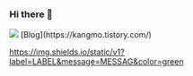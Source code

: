 ### Hi there 👋
<img src="https://img.shields.io/badge/github-181717?style=for-the-badge&logo=github&logoColor=white">
[Blog](https://kangmo.tistory.com/)

https://img.shields.io/static/v1?label=LABEL&message=MESSAG&color=green
